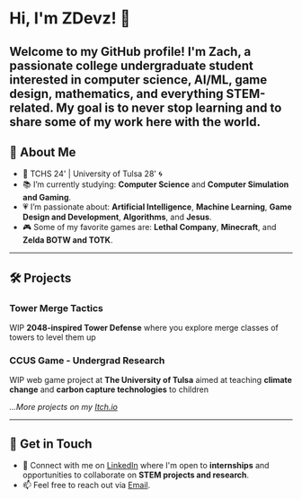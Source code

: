 # Hi, I'm ZDevz! 👋

**Welcome to my GitHub profile!** I'm Zach, a passionate college undergraduate student interested in **computer science**, **AI/ML**, **game design**, **mathematics**, and everything STEM-related. My goal is to never stop learning and to share some of my work here with the world.
---

## 🌟 About Me

- 🏫 TCHS 24' | University of Tulsa 28' 🌀
- 📚 I’m currently studying: **Computer Science** and **Computer Simulation and Gaming**.
- 💗 I’m passionate about: **Artificial Intelligence**, **Machine Learning**, **Game Design and Development**, **Algorithms**, and **Jesus**.
- 🎮 Some of my favorite games are: **Lethal Company**, **Minecraft**, and **Zelda BOTW and TOTK**. 

---

## 🛠️ Projects

### Tower Merge Tactics
WIP **2048-inspired Tower Defense** where you explore merge classes of towers to level them up

### CCUS  Game - Undergrad Research
WIP web game project at **The University of Tulsa** aimed at teaching **climate change** and **carbon capture technologies** to children

_...More projects on my [Itch.io](https://zacharyflopguy.itch.io/)_

---

## 🤝 Get in Touch

- 💼 Connect with me on [LinkedIn](www.linkedin.com/in/zach-hickman-813537327) where I'm open to **internships** and opportunities to collaborate on **STEM projects and research**.
- 📫 Feel free to reach out via [Email](mailto:zachary.b.hickman@gmail.com).
